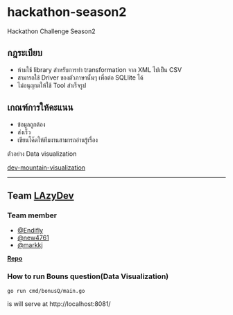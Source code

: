 # hackathon-season2
Hackathon Challenge Season2

## กฎระเบียบ

- ห้ามใช้ library สำหรับการทำ transformation จาก XML ไปเป็น CSV
- สามารถใช้ Driver ของตัวภาษานั้นๆ เพื่อต่อ SQLlite ได้
- ไม่อนุญาตให้ใช้ Tool สำเร็จรูป

## เกณฑ์การให้คะแนน

- ข้อมูลถูกต้อง
- ส่งเร็ว
- เขียนโค๊ดให้ทีมงานสามารถอ่านรู้เรื่อง


ตัวอย่าง Data visualization

[dev-mountain-visualization](https://dev-moutain-dataviz.netlify.app/)

<hr>

## Team [LAzyDev](https://github.com/LAzyDev-101)
### Team member
-   [@Endifly](https://github.com/Endifly)
-   [@new4761](https://github.com/new4761)
-   [@markkj](https://github.com/markkj)

**[Repo](https://github.com/LAzyDev-101/todo)**

### How to run Bouns question(Data Visualization)
```shell
go run cmd/bonusQ/main.go
```
is will serve at http://localhost:8081/
